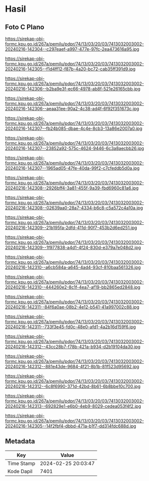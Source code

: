 # Hasil

## Foto C Plano

https://sirekap-obj-formc.kpu.go.id/267a/pemilu/pdpr/74/13/03/20/03/7413032003002-20240216-142304--c297eaef-a997-477e-97fc-2ea473616a95.jpg

https://sirekap-obj-formc.kpu.go.id/267a/pemilu/pdpr/74/13/03/20/03/7413032003002-20240216-142305--f1d4ff12-f87b-4a20-bc72-cab35ff391d9.jpg

https://sirekap-obj-formc.kpu.go.id/267a/pemilu/pdpr/74/13/03/20/03/7413032003002-20240216-142306--b2ba9e3f-ec66-4978-ab8f-521e26165cbb.jpg

https://sirekap-obj-formc.kpu.go.id/267a/pemilu/pdpr/74/13/03/20/03/7413032003002-20240216-142306--aeaa31ee-90a2-4c38-ad4f-6f92f351673c.jpg

https://sirekap-obj-formc.kpu.go.id/267a/pemilu/pdpr/74/13/03/20/03/7413032003002-20240216-142307--fb24b085-dbae-4c4e-8cb3-13a86e2007a0.jpg

https://sirekap-obj-formc.kpu.go.id/267a/pemilu/pdpr/74/13/03/20/03/7413032003002-20240216-142307--23852a92-575c-4624-9446-6c3a8aecbb26.jpg

https://sirekap-obj-formc.kpu.go.id/267a/pemilu/pdpr/74/13/03/20/03/7413032003002-20240216-142307--1965ad05-47fe-40da-99f2-c7cfeddb5d0a.jpg

https://sirekap-obj-formc.kpu.go.id/267a/pemilu/pdpr/74/13/03/20/03/7413032003002-20240216-142308--2926bff4-3a81-455f-9a39-fbd6960c81a6.jpg

https://sirekap-obj-formc.kpu.go.id/267a/pemilu/pdpr/74/13/03/20/03/7413032003002-20240216-142308--02639aa0-28a7-4334-b6c8-c5a572c4a10a.jpg

https://sirekap-obj-formc.kpu.go.id/267a/pemilu/pdpr/74/13/03/20/03/7413032003002-20240216-142309--21b195fa-2dfd-411d-90f7-453b2d6ed251.jpg

https://sirekap-obj-formc.kpu.go.id/267a/pemilu/pdpr/74/13/03/20/03/7413032003002-20240216-142309--1f977838-a4d1-4f24-830d-e379a7e048d2.jpg

https://sirekap-obj-formc.kpu.go.id/267a/pemilu/pdpr/74/13/03/20/03/7413032003002-20240216-142310--a6cb584a-a645-4ad4-93cf-810baa561326.jpg

https://sirekap-obj-formc.kpu.go.id/267a/pemilu/pdpr/74/13/03/20/03/7413032003002-20240216-142310--444260e2-8c1f-4ea7-af19-bb2865ed2848.jpg

https://sirekap-obj-formc.kpu.go.id/267a/pemilu/pdpr/74/13/03/20/03/7413032003002-20240216-142311--84f6a0ae-08b2-4e12-b541-41a997002c88.jpg

https://sirekap-obj-formc.kpu.go.id/267a/pemilu/pdpr/74/13/03/20/03/7413032003002-20240216-142311--733f3e45-fd0c-48e0-afd1-4a2b16d159f6.jpg

https://sirekap-obj-formc.kpu.go.id/267a/pemilu/pdpr/74/13/03/20/03/7413032003002-20240216-142312--43cc28b7-f78b-421a-b934-d2b19104da30.jpg

https://sirekap-obj-formc.kpu.go.id/267a/pemilu/pdpr/74/13/03/20/03/7413032003002-20240216-142312--881e43de-9684-4f21-8b1b-81f523d95692.jpg

https://sirekap-obj-formc.kpu.go.id/267a/pemilu/pdpr/74/13/03/20/03/7413032003002-20240216-142312--6c8f6990-371d-42bd-8b61-6b8bbe10c700.jpg

https://sirekap-obj-formc.kpu.go.id/267a/pemilu/pdpr/74/13/03/20/03/7413032003002-20240216-142313--692829e1-e6b0-4eb9-8029-cedea053f4f2.jpg

https://sirekap-obj-formc.kpu.go.id/267a/pemilu/pdpr/74/13/03/20/03/7413032003002-20240216-142305--14f2fbf4-dbbd-471a-b1f7-dd314fdc688d.jpg


## Metadata

| Key        | Value               |
| ---------- | ------------------- |
| Time Stamp | 2024-02-25 20:03:47 |
| Kode Dapil | 7401                |



